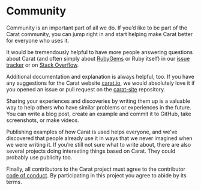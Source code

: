# Community

Community is an important part of all we do. If you’d like to be part of the Carat community, you can jump right in and start helping make Carat better for everyone who uses it.

It would be tremendously helpful to have more people answering questions about Carat (and often simply about [RubyGems](https://github.com/rubygems/rubygems) or Ruby itself) in our [issue tracker](https://github.com/caratrb/carat/issues) or on [Stack Overflow](http://stackoverflow.com/questions/tagged/carat).

Additional documentation and explanation is always helpful, too. If you have any suggestions for the Carat website [carat.io](http://carat.io), we would absolutely love it if you opened an issue or pull request on the [carat-site](https://github.com/caratrb/carat-site) repository.

Sharing your experiences and discoveries by writing them up is a valuable way to help others who have similar problems or experiences in the future. You can write a blog post, create an example and commit it to GitHub, take screenshots, or make videos.

Publishing examples of how Carat is used helps everyone, and we’ve discovered that people already use it in ways that we never imagined when we were writing it. If you’re still not sure what to write about, there are also several projects doing interesting things based on Carat. They could probably use publicity too.

Finally, all contributors to the Carat project must agree to the contributor [code of conduct](http://carat.io/conduct.html). By participating in this project you agree to abide by its terms.
